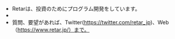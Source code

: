 - Retarは、投資のためにプログラム開発をしています。
- 
- 質問、要望があれば、Twitter(https://twitter.com/retar_jp)、Web（https://www.retar.jp/）まで。
